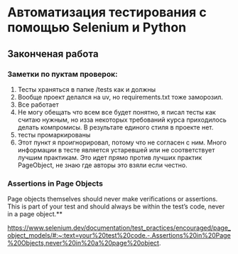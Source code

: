 # Автоматизация тестирования с помощью Selenium и Python
## Законченая работа
### Заметки по пуктам проверок:
1. Тесты храняться в папке /tests как и должны
2. Вообще проект делался на uv, но requirements.txt тоже заморозил.
3. Все работает
4. Не могу обещать что всем все будет понятно, я писал тесты как считаю нужным, но изза некоторых требований курса приходилось делать компромисы. В результате единого стиля в проекте нет.
5. тесты промаркированы
6. Этот пункт я проигнорировал, потому что не согласен с ним. Много информации в тесте является устаревшей или не соответствует лучшим практикам.
Это идет прямо против лучших практик PageObject, не знаю где авторы это взяли если честно.

### Assertions in Page Objects

Page objects themselves should never make verifications or assertions.
This is part of your test and should always be within the test’s code, never in a page object.** 

https://www.selenium.dev/documentation/test_practices/encouraged/page_object_models/#:~:text=your%20test%20code.-,Assertions%20in%20Page%20Objects,never%20in%20a%20page%20object.